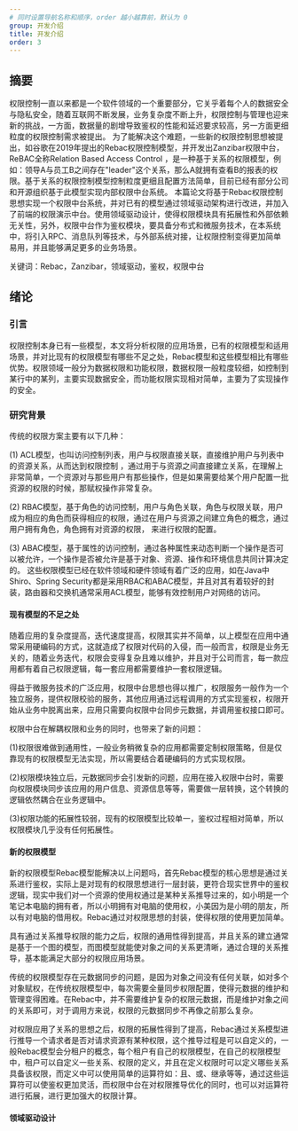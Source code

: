 ```yaml
---
# 同时设置导航名称和顺序，order 越小越靠前，默认为 0
group: 开发介绍
title: 开发介绍
order: 3
---
```


## 摘要

权限控制一直以来都是一个软件领域的一个重要部分，它关乎着每个人的数据安全与隐私安全，随着互联网不断发展，业务复杂度不断上升，权限控制与管理也迎来新的挑战，一方面，数据量的剧增导致鉴权的性能和延迟要求较高，另一方面更细粒度的权限控制需求被提出。
为了能解决这个难题，一些新的权限控制思想被提出，如谷歌在2019年提出的Rebac权限控制模型，并开发出Zanzibar权限中台，ReBAC全称Relation Based Access Control ，是一种基于关系的权限模型，例如：领导A与员工B之间存在"leader"这个关系，那么A就拥有查看B的报表的权限。基于关系的权限控制模型控制粒度更细且配置方法简单，目前已经有部分公司和开源组织基于此模型实现内部权限中台系统。
本篇论文将基于Rebac权限控制思想实现一个权限中台系统，并对已有的模型通过领域驱动架构进行改进，并加入了前端的权限演示中台。使用领域驱动设计，使得权限模块具有拓展性和外部依赖无关性，另外，权限中台作为鉴权模块，要具备分布式和微服务技术，在本系统中，将引入RPC、消息队列等技术，与外部系统对接，让权限控制变得更加简单易用，并且能够满足更多的业务场景。


关键词：Rebac，Zanzibar，领域驱动，鉴权，权限中台

## 绪论
### 引言

权限控制本身已有一些模型，本文将分析权限的应用场景，已有的权限模型和适用场景，并对比现有的权限模型有哪些不足之处，Rebac模型和这些模型相比有哪些优势。权限领域一般分为数据权限和功能权限，数据权限一般粒度较细，如控制到某行中的某列，主要实现数据安全，而功能权限实现相对简单，主要为了实现操作的安全。

### 研究背景
传统的权限方案主要有以下几种：

(1) ACL模型，也叫访问控制列表，用户与权限直接关联，直接维护用户与列表中的资源关系，从而达到权限控制 ，通过用于与资源之间直接建立关系，在理解上非常简单，一个资源对与那些用户有那些操作，但是如果需要给某个用户配置一批资源的权限的时候，那赋权操作非常复杂。

(2) RBAC模型，基于角色的访问控制，用户与角色关联，角色与权限关联，用户成为相应的角色而获得相应的权限，通过在用户与资源之间建立角色的概念，通过用户拥有角色，角色拥有对资源的权限， 来进行权限的配置。

(3) ABAC模型，基于属性的访问控制，通过各种属性来动态判断一个操作是否可以被允许，一个操作是否被允许是基于对象、资源、操作和环境信息共同计算决定的。
这些权限模型已经在软件领域和硬件领域有着广泛的应用，如在Java中Shiro、Spring Security都是采用RBAC和ABAC模型，并且对其有着较好的封装，路由器和交换机通常采用ACL模型，能够有效控制用户对网络的访问。

#### 现有模型的不足之处
随着应用的复杂度提高，迭代速度提高，权限其实并不简单，以上模型在应用中通常采用硬编码的方式，这就造成了权限对代码的入侵，而一般而言，权限是业务无关的，随着业务迭代，权限会变得复杂且难以维护，并且对于公司而言，每一款应用都有着自己权限逻辑，每一套应用都需要维护一套权限逻辑。

得益于微服务技术的广泛应用，权限中台思想也得以推广，权限服务一般作为一个独立服务，提供权限校验的服务，其他应用通过远程调用的方式实现鉴权，权限开始从业务中脱离出来，应用只需要向权限中台同步元数据，并调用鉴权接口即可。

权限中台在解耦权限和业务的同时，也带来了新的问题：

(1)权限很难做到通用性，一般业务稍微复杂的应用都需要定制权限策略，但是仅靠现有的权限模型无法实现，所以需要结合着硬编码的方式实现权限。

(2)权限模块独立后，元数据同步会引发新的问题，应用在接入权限中台时，需要向权限模块同步该应用的用户信息、资源信息等等，需要做一层转换，这个转换的逻辑依然耦合在业务逻辑中。

(3)权限功能的拓展性较弱，现有的权限模型比较单一，鉴权过程相对简单，所以权限模块几乎没有任何拓展性。

#### 新的权限模型

新的权限模型Rebac模型能解决以上问题吗，首先Rebac模型的核心思想是通过关系进行鉴权，实际上是对现有的权限思想进行一层封装，更符合现实世界中的鉴权逻辑，现实中我们对一个资源的使用权通过是某种关系推导过来的，如小明是一个笔记本电脑的拥有者，所以小明拥有对电脑的使用权，小美因为是小明的朋友，所以有对电脑的借用权。Rebac通过对权限思想的封装，使得权限的使用更加简单。

具有通过关系推导权限的能力之后，权限的通用性得到提高，并且关系的建立通常是基于一个图的模型，而图模型就能使对象之间的关系更清晰，通过合理的关系推导，基本能满足大部分的权限应用场景。

传统的权限模型存在元数据同步的问题，是因为对象之间没有任何关联，如对多个对象赋权，在传统权限模型中，每次需要全量同步权限配置，使得元数据的维护和管理变得困难。在Rebac中，并不需要维护复杂的权限元数据，而是维护对象之间的关系即可，对于调用方来说，权限的元数据同步不再像之前那么复杂。

对权限应用了关系的思想之后，权限的拓展性得到了提高，Rebac通过关系模型进行推导一个请求者是否对请求资源有某种权限，这个推导过程是可以自定义的，一般Rebac模型会分租户的概念，每个租户有自己的权限模型，在自己的权限模型中，租户可以自定义一些关系、权限的定义，并且在定义权限时可以定义哪些关系具备该权限，而定义中可以使用简单的运算符如：且、或、继承等等，通过这些运算符可以使鉴权更加灵活，而权限中台在对权限推导优化的同时，也可以对运算符进行拓展，进行更加强大的权限计算。

#### 领域驱动设计

